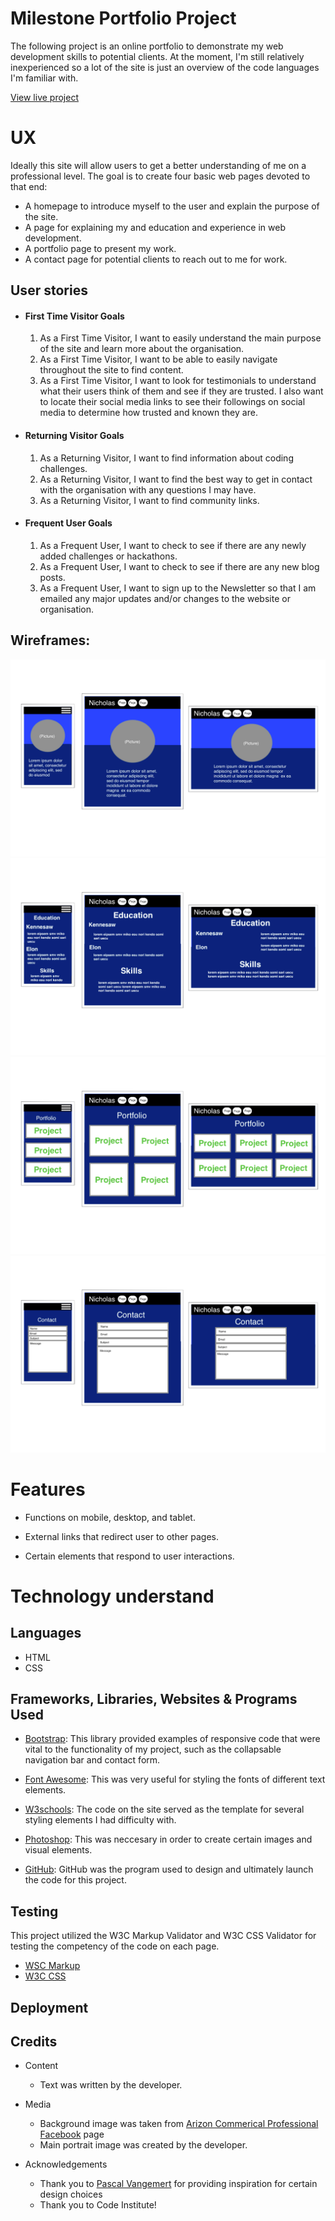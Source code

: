 # Milestone Portfolio Project

The following project is an online portfolio to demonstrate my web development skills to potential clients. At the moment, I'm still relatively inexperienced so a lot of the site is just an overview of the code languages I'm familiar with. 

[View live project](https://codeinstitute.net)

# UX

Ideally this site will allow users to get a better understanding of me on a professional level. The goal is to create four basic web pages devoted to that end:
- A homepage to introduce myself to the user and explain the purpose of the site.
- A page for explaining my and education and experience in web development.
- A portfolio page to present my work.
- A contact page for potential clients to reach out to me for work.  


## User stories

-   #### First Time Visitor Goals

    1. As a First Time Visitor, I want to easily understand the main purpose of the site and learn more about the organisation.
    2. As a First Time Visitor, I want to be able to easily navigate throughout the site to find content.        
    3. As a First Time Visitor, I want to look for testimonials to understand what their users think of them and see if they are trusted. I also want to locate their social media links to see their followings on social media to determine how trusted and known they are.

-   #### Returning Visitor Goals

    1. As a Returning Visitor, I want to find information about coding challenges.
    2. As a Returning Visitor, I want to find the best way to get in contact with the organisation with any questions I may have.        
    3. As a Returning Visitor, I want to find community links.

-   #### Frequent User Goals
    1. As a Frequent User, I want to check to see if there are any newly added challenges or hackathons.
    2. As a Frequent User, I want to check to see if there are any new blog posts.
    3. As a Frequent User, I want to sign up to the Newsletter so that I am emailed any major updates and/or changes to the website or organisation.

## Wireframes:

<img src="assets/images/wireframes/homepage-wireframe.png">
<img src="assets/images/wireframes/experience-wireframe.png">
<img src="assets/images/wireframes/portfolio-wireframe.png">
<img src="assets/images/wireframes/contact-wireframe.png">


# Features

- Functions on mobile, desktop, and tablet.

- External links that redirect user to other pages.

- Certain elements that respond to user interactions.

# Technology understand

## Languages

- HTML
- CSS

## Frameworks, Libraries, Websites & Programs Used
- [Bootstrap](https://www.bootstrap.com/): This library provided examples of responsive code that were vital to the functionality of my project, such as the collapsable navigation bar and contact form.

- [Font Awesome](https://www.fontawesome.com/): This was very useful for styling the fonts of different text elements.

- [W3schools](https://www.w3schools.com/): The code on the site served as the template for several styling elements I had difficulty with.

- [Photoshop](https://photoshop.com/en): This was neccesary in order to create certain images and visual elements.

- [GitHub](https://github.com/): GitHub was the program used to design and ultimately launch the code for this project.



## Testing
This project utilized the W3C Markup Validator and W3C CSS Validator for testing the competency of the code on each page.

- [WSC Markup](https://validator.w3.org/)
- [W3C CSS](https://jigsaw.w3.org/css-validator/#validate_by_input)


## Deployment

## Credits

- Content
    - Text was written by the developer.

- Media
    - Background image was taken from [Arizon Commerical Professional Facebook](https://www.facebook.com/ArizonaCommercialProfessionals/) page
    - Main portrait image was created by the developer.

- Acknowledgements
    - Thank you to [Pascal Vangemert](http://www.pascalvangemert.nl/#/profile)  for providing inspiration for certain design choices
    - Thank you to Code Institute!